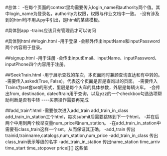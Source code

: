 #总体：
-在每个页面的context里均需要传入login_name和authority两个值。其中login_name为登录名，authority为权限，权限与作业文档中一致。
-没有涉及到的html均不用从py中引出，是html的某些模板。

#具体到app
-trains应该只有管理员才可以访问

#具体到html
##login.html
-用于登录
-会额外传出inputName和inputPassword两个内容用于登录。

##signup.html
-用于注册
-会传出inputEmail、inputName、inputPassword、inputPhone四个内容用于注册。

##SeekTrain.html
-用于展示查找的车次，本页面同时兼顾查询直达和有中转的。
-需要传入asked(True, False)。代表这个页面是否是查询过的页面。
-需要传入Trains为set套set的形式，里层是每个火车的具体参数，外层是每辆火车。
-会传出from, destination, dateoftrain用于查询，以及yzz的一个checkbox勾选选项帮助判断是否有中转
----买票操作需要再完成

##add_train*.html
-需要依次进入add_train add_train_in_class add_train_in_station三个html，每次submit后需要跳转到下一个html。
-并在后两个中用到两个枚举变量num_price和num_station。
-在add_train_in_station中需要有class_train这样一个set，从而保证其正确。
-add_train 传出 trainid,trainname,catalogs,num_station,num_price
-add_train_in_class 传出class_train表示等级的名字
-add_train_in_station 传出name_station time_arriv time_start time_stopover price[][] 这些值
